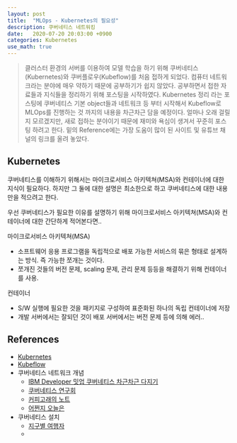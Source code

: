```yaml
---
layout: post
title:  "MLOps - Kubernetes의 필요성"
description: 쿠버네티스 네트워킹
date:   2020-07-20 20:03:00 +0900
categories: Kubernetes
use_math: true
---
```


> 클러스터 환경의 서버를 이용하여 모델 학습을 하기 위해 쿠버네티스(Kubernetes)와 쿠버플로우(Kubeflow)를 처음 접하게 되었다. 컴퓨터 네트워크라는 분야에 매우 약하기 때문에 공부하기가 쉽지 않았다. 공부하면서 접한 자료들과 지식들을 정리하기 위해 포스팅을 시작하였다. Kubernetes 정리 라는 포스팅에 쿠버네티스 기본 object들과 네트워크 등 부터 시작해서 Kubeflow로 MLOps를 진행하는 것 까지의 내용을 차근차근 담을 예정이다. 얼마나 오래 걸릴지 모르겠지만, 새로 접하는 분야이기 때문에 재미와 욕심이 생겨서 꾸준히 포스팅 하려고 한다. 밑의 Reference에는 가장 도움이 많이 된 사이트 및 유튜브 채널의 링크를 올려 놓았다.

## Kubernetes
쿠버네티스를 이해하기 위해서는 마이크로서비스 아키텍쳐(MSA)와 컨테이너에 대한 지식이 필요하다. 하지만 그 둘에 대한 설명은 최소한으로 하고 쿠버네티스에 대한 내용만을 적으려고 한다.

우선 쿠버네티스가 필요한 이유를 설명하기 위해 마이크로서비스 아키텍쳐(MSA)와 컨테이너에 대한 간단하게 적어본다면..

마이크로서비스 아키텍쳐(MSA)
- 소프트웨어 응용 프로그램을 독립적으로 배포 가능한 서비스의 묶은 형태로 설계하는 방식. 즉 가능한 쪼개는 것이다.
- 쪼개진 것들의 버전 문제, scaling 문제, 관리 문제 등등을 해결하기 위해 컨테이너를 사용.

컨테이너
- S/W 실행에 필요한 것을 패키지로 구성하여 표준화된 하나의 독립 컨테이너에 저장
- 개발 서버에서는 잘되던 것이 배포 서버에서는 버전 문제 등에 의해 에러..



## References
- [Kubernetes](https://kubernetes.io/docs/home/)
- [Kubeflow](https://www.kubeflow.org/docs/)
- 쿠버네티스 네트워크 개념
    - [IBM Developer 밋업 쿠버네티스 차근차근 다지기](https://www.youtube.com/watch?v=l42GttmnnZ4)
    - [쿠버네티스 연구회](https://www.youtube.com/watch?v=q1k_iOB3yig)
    - [커피고래의 노트](https://coffeewhale.com/)
    - [어쩐지 오늘은](https://zzsza.github.io/category/mlops/)
- 쿠버네티스 설치
    - [지구별 여행자](https://www.kangwoo.kr/2020/02/17/pc%EC%97%90-kubeflow-%EC%84%A4%EC%B9%98%ED%95%98%EA%B8%B0-1%EB%B6%80-nvidia-%EB%93%9C%EB%9D%BC%EC%9D%B4%EB%B2%84-docker-%EC%84%A4%EC%B9%98%ED%95%98%EA%B8%B0/)
    - 

